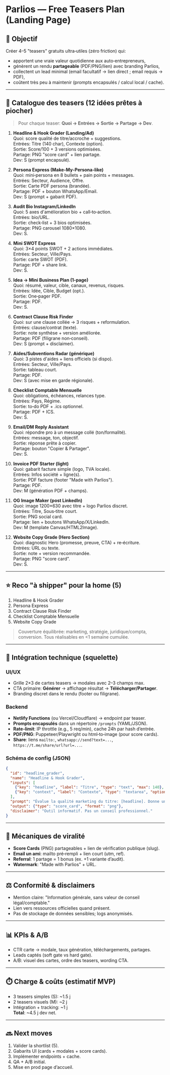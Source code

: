 # Parlios — Free Teasers Plan (Landing Page)

## 🎯 Objectif
Créer 4–5 "teasers" gratuits ultra‑utiles (zéro friction) qui:
- apportent une vraie valeur quotidienne aux auto‑entrepreneurs,
- génèrent un rendu **partageable** (PDF/PNG/lien) avec branding Parlios,
- collectent un lead minimal (email facultatif → lien direct ; email requis → PDF),
- coûtent très peu à maintenir (prompts encapsulés / calcul local / cache).

---

## 🧰 Catalogue des teasers (12 idées prêtes à piocher)

> Pour chaque teaser: **Quoi → Entrées → Sortie → Partage → Dev**.

1) **Headline & Hook Grader (Landing/Ad)**  
Quoi: score qualité de titre/accroche + suggestions.  
Entrées: Titre (140 char), Contexte (option).  
Sortie: Score/100 + 3 versions optimisées.  
Partage: PNG "score card" + lien partage.  
Dev: S (prompt encapsulé).

2) **Persona Express (Make‑My‑Persona‑like)**  
Quoi: mini‑persona en 8 bullets + pain points + messages.  
Entrées: Secteur, Audience, Offre.  
Sortie: Carte PDF persona (brandée).  
Partage: PDF + bouton WhatsApp/Email.  
Dev: S (prompt + gabarit PDF).

3) **Audit Bio Instagram/LinkedIn**  
Quoi: 5 axes d'amélioration bio + call‑to‑action.  
Entrées: bio/URL.  
Sortie: check‑list + 3 bios optimisées.  
Partage: PNG carousel 1080×1080.  
Dev: S.

4) **Mini SWOT Express**  
Quoi: 3×4 points SWOT + 2 actions immédiates.  
Entrées: Secteur, Ville/Pays.  
Sortie: carte SWOT (PDF).  
Partage: PDF + share link.  
Dev: S.

5) **Idea → Mini Business Plan (1‑page)**  
Quoi: résumé, valeur, cible, canaux, revenus, risques.  
Entrées: Idée, Cible, Budget (opt.).  
Sortie: One‑pager PDF.  
Partage: PDF.  
Dev: S.

6) **Contract Clause Risk Finder**  
Quoi: sur une clause collée → 3 risques + reformulation.  
Entrées: clause/contrat (texte).  
Sortie: note synthèse + version améliorée.  
Partage: PDF (filigrane non‑conseil).  
Dev: S (prompt + disclaimer).

7) **Aides/Subventions Radar (générique)**  
Quoi: 3 pistes d'aides + liens officiels (si dispo).  
Entrées: Secteur, Ville/Pays.  
Sortie: tableau court.  
Partage: PDF.  
Dev: S (avec mise en garde régionale).

8) **Checklist Comptable Mensuelle**  
Quoi: obligations, échéances, relances type.  
Entrées: Pays, Régime.  
Sortie: to‑do PDF + .ics optionnel.  
Partage: PDF + ICS.  
Dev: S.

9) **Email/DM Reply Assistant**  
Quoi: répondre pro à un message collé (ton/formalité).  
Entrées: message, ton, objectif.  
Sortie: réponse prête à copier.  
Partage: bouton "Copier & Partager".  
Dev: S.

10) **Invoice PDF Starter (light)**  
Quoi: gabarit facture simple (logo, TVA locale).  
Entrées: Infos société + ligne(s).  
Sortie: PDF facture (footer "Made with Parlios").  
Partage: PDF.  
Dev: M (génération PDF + champs).

11) **OG Image Maker (post LinkedIn)**  
Quoi: image 1200×630 avec titre + logo Parlios discret.  
Entrées: Titre, Sous‑titre court.  
Sortie: PNG social card.  
Partage: lien + boutons WhatsApp/X/LinkedIn.  
Dev: M (template Canvas/HTML2Image).

12) **Website Copy Grade (Hero Section)**  
Quoi: diagnostic Hero (promesse, preuve, CTA) + re‑écriture.  
Entrées: URL ou texte.  
Sortie: note + version recommandée.  
Partage: PNG "score card".  
Dev: S.

---

## ⭐ Reco "à shipper" pour la home (5)
1. Headline & Hook Grader  
2. Persona Express  
3. Contract Clause Risk Finder  
4. Checklist Comptable Mensuelle  
5. Website Copy Grade  

> Couverture équilibrée: marketing, stratégie, juridique/compta, conversion. Tous réalisables en <1 semaine cumulée.

---

## 🧩 Intégration technique (squelette)

### UI/UX
- Grille 2×3 de cartes teasers → modales avec 2–3 champs max.  
- CTA primaire: **Générer** → affichage résultat → **Télécharger/Partager**.  
- Branding discret dans le rendu (footer ou filigrane).

### Backend
- **Netlify Functions** (ou Vercel/Cloudflare) → endpoint par teaser.  
- **Prompts encapsulés** dans un répertoire `/prompts` (YAML/JSON).  
- **Rate‑limit**: IP throttle (e.g., 5 req/min), cache 24h par hash d’entrée.  
- **PDF/PNG**: Puppeteer/Playwright ou html‑to‑image (pour score cards).  
- **Share**: liens `mailto:`, `whatsapp://send?text=...`, `https://t.me/share/url?url=...`.

### Schéma de config (JSON)
```json
{
  "id": "headline_grader",
  "name": "Headline & Hook Grader",
  "inputs": [
    {"key": "headline", "label": "Titre", "type": "text", "max": 140},
    {"key": "context", "label": "Contexte", "type": "textarea", "optional": true}
  ],
  "prompt": "Évalue la qualité marketing du titre: [headline]. Donne un score /100, 3 axes d'amélioration et 3 variantes meilleures. Format: JSON avec keys score, tips[], variants[].",
  "output": {"type": "score_card", "format": "png"},
  "disclaimer": "Outil informatif. Pas un conseil professionnel."
}
```

---

## 📣 Mécaniques de viralité
- **Score Cards** (PNG) partageables + lien de vérification publique (slug).  
- **Email un ami**: mailto pré‑rempli + lien court (utm, ref).  
- **Referral**: 1 partage = 1 bonus (ex. +1 variante d’audit).  
- **Watermark**: "Made with Parlios" + URL.

---

## ⚖️ Conformité & disclaimers
- Mention claire: "Information générale, sans valeur de conseil légal/comptable."  
- Lien vers ressources officielles quand présent.  
- Pas de stockage de données sensibles; logs anonymisés.

---

## 📊 KPIs & A/B
- CTR carte → modale, taux génération, téléchargements, partages.  
- Leads captés (soft gate vs hard gate).  
- A/B: visuel des cartes, ordre des teasers, wording CTA.

---

## ⏱️ Charge & coûts (estimatif MVP)
- 3 teasers simples (S): ~1.5 j  
- 2 teasers visuels (M): ~2 j  
- Intégration + tracking: ~1 j  
**Total**: ~4.5 j dev net.

---

## 🔜 Next moves
1) Valider la shortlist (5).  
2) Gabarits UI (cards + modales + score cards).  
3) Implémenter endpoints + cache.  
4) QA + A/B initial.  
5) Mise en prod page d’accueil.


